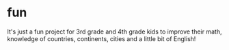 # fun
It's just a fun project for 3rd grade and 4th grade kids to improve their math, knowledge of countries, continents, cities and a little bit of English!
